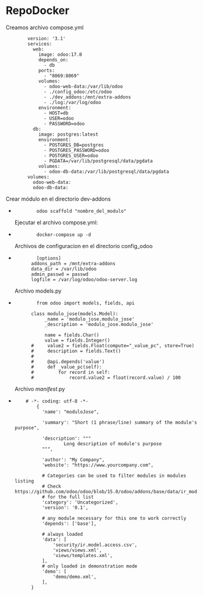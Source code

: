 # RepoDocker
Creamos archivo compose.yml

            version: '3.1'
            services:
              web:
                image: odoo:17.0
                depends_on:
                  - db
                ports:
                  - "8069:8069"
                volumes:
                  - odoo-web-data:/var/lib/odoo
                  - ./config_odoo:/etc/odoo
                  - ./dev_addons:/mnt/extra-addons
                  - ./log:/var/log/odoo
                environment:
                  - HOST=db
                  - USER=odoo
                  - PASSWORD=odoo
              db:
                image: postgres:latest
                environment:
                  - POSTGRES_DB=postgres
                  - POSTGRES_PASSWORD=odoo
                  - POSTGRES_USER=odoo
                  - PGDATA=/var/lib/postgresql/data/pgdata
                volumes:
                  - odoo-db-data:/var/lib/postgresql/data/pgdata
            volumes:
              odoo-web-data:
              odoo-db-data:

  Crear módulo en el directorio dev-addons
-             odoo scaffold "nombre_del_modulo"

  Ejecutar el archivo compose.yml:
-             docker-compose up -d

  Archivos de configuracion en el directorio config_odoo
-             [options]
            addons_path = /mnt/extra-addons
            data_dir = /var/lib/odoo
            admin_passwd = passwd
            logfile = /var/log/odoo/odoo-server.log

  Archivo models.py
-             from odoo import models, fields, api
  
            class modulo_jose(models.Model):
                 _name = 'modulo_jose.modulo_jose'
                 _description = 'modulo_jose.modulo_jose'
            
                 name = fields.Char()
                 value = fields.Integer()
            #     value2 = fields.Float(compute="_value_pc", store=True)
            #     description = fields.Text()
            #
            #     @api.depends('value')
            #     def _value_pc(self):
            #         for record in self:
            #             record.value2 = float(record.value) / 100

  Archivo _manifest_.py
-         # -*- coding: utf-8 -*-
              {
                'name': "moduloJose",
            
                'summary': "Short (1 phrase/line) summary of the module's purpose",
            
                'description': """
                        Long description of module's purpose
                """,
            
                'author': "My Company",
                'website': "https://www.yourcompany.com",
            
                # Categories can be used to filter modules in modules listing
                # Check https://github.com/odoo/odoo/blob/15.0/odoo/addons/base/data/ir_module_category_data.xml
                # for the full list
                'category': 'Uncategorized',
                'version': '0.1',
            
                # any module necessary for this one to work correctly
                'depends': ['base'],
            
                # always loaded
                'data': [
                    'security/ir.model.access.csv',
                    'views/views.xml',
                    'views/templates.xml',
                ],
                # only loaded in demonstration mode
                'demo': [
                    'demo/demo.xml',
                ],
            }    
